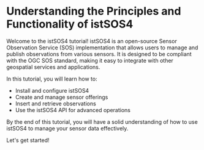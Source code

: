# Understanding the Principles and Functionality of istSOS4

Welcome to the istSOS4 tutorial! istSOS4 is an open-source Sensor Observation Service (SOS) implementation that allows users to manage and publish observations from various sensors. It is designed to be compliant with the OGC SOS standard, making it easy to integrate with other geospatial services and applications.

In this tutorial, you will learn how to:

- Install and configure istSOS4
- Create and manage sensor offerings
- Insert and retrieve observations
- Use the istSOS4 API for advanced operations

By the end of this tutorial, you will have a solid understanding of how to use istSOS4 to manage your sensor data effectively.

Let's get started!